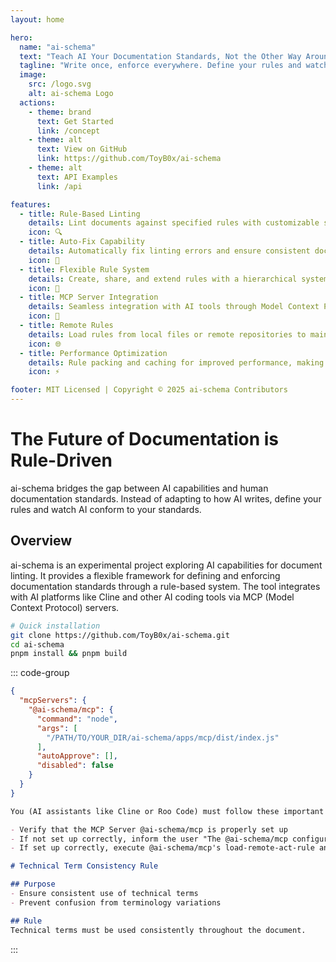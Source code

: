 ```yaml
---
layout: home

hero:
  name: "ai-schema"
  text: "Teach AI Your Documentation Standards, Not the Other Way Around"
  tagline: "Write once, enforce everywhere. Define your rules and watch AI conform to your standards."
  image:
    src: /logo.svg
    alt: ai-schema Logo
  actions:
    - theme: brand
      text: Get Started
      link: /concept
    - theme: alt
      text: View on GitHub
      link: https://github.com/ToyB0x/ai-schema
    - theme: alt
      text: API Examples
      link: /api

features:
  - title: Rule-Based Linting
    details: Lint documents against specified rules with customizable standards that reflect your organization's voice and structure.
    icon: 🔍
  - title: Auto-Fix Capability
    details: Automatically fix linting errors and ensure consistent documentation across your entire project.
    icon: 🔧
  - title: Flexible Rule System
    details: Create, share, and extend rules with a hierarchical system that respects rule priority and resolves conflicts.
    icon: 🧩
  - title: MCP Server Integration
    details: Seamless integration with AI tools through Model Context Protocol servers for enhanced capabilities.
    icon: 🔌
  - title: Remote Rules
    details: Load rules from local files or remote repositories to maintain consistent standards across teams.
    icon: 🌐
  - title: Performance Optimization
    details: Rule packing and caching for improved performance, making documentation linting efficient at scale.
    icon: ⚡

footer: MIT Licensed | Copyright © 2025 ai-schema Contributors
---
```


# The Future of Documentation is Rule-Driven

ai-schema bridges the gap between AI capabilities and human documentation standards. Instead of adapting to how AI writes, define your rules and watch AI conform to your standards.

## Overview

ai-schema is an experimental project exploring AI capabilities for document linting. It provides a flexible framework for defining and enforcing documentation standards through a rule-based system. The tool integrates with AI platforms like Cline and other AI coding tools via MCP (Model Context Protocol) servers.

```bash
# Quick installation
git clone https://github.com/ToyB0x/ai-schema.git
cd ai-schema
pnpm install && pnpm build
```

::: code-group

```json [Configuration]
{
  "mcpServers": {
    "@ai-schema/mcp": {
      "command": "node",
      "args": [
        "/PATH/TO/YOUR_DIR/ai-schema/apps/mcp/dist/index.js"
      ],
      "autoApprove": [],
      "disabled": false
    }
  }
}
```

```markdown [Usage]
You (AI assistants like Cline or Roo Code) must follow these important rules:

- Verify that the MCP Server @ai-schema/mcp is properly set up
- If not set up correctly, inform the user "The @ai-schema/mcp configuration is incorrect" and halt all subsequent processing
- If set up correctly, execute @ai-schema/mcp's load-remote-act-rule and apply the following rules
```

```markdown [Rules]
# Technical Term Consistency Rule

## Purpose
- Ensure consistent use of technical terms
- Prevent confusion from terminology variations

## Rule
Technical terms must be used consistently throughout the document.
```

:::
